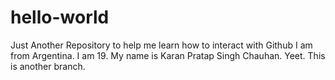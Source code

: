 # hello-world
Just Another Repository to help me learn how to interact with Github
I am from Argentina. I am 19. My name is Karan Pratap Singh Chauhan.
Yeet.
This is another branch.
